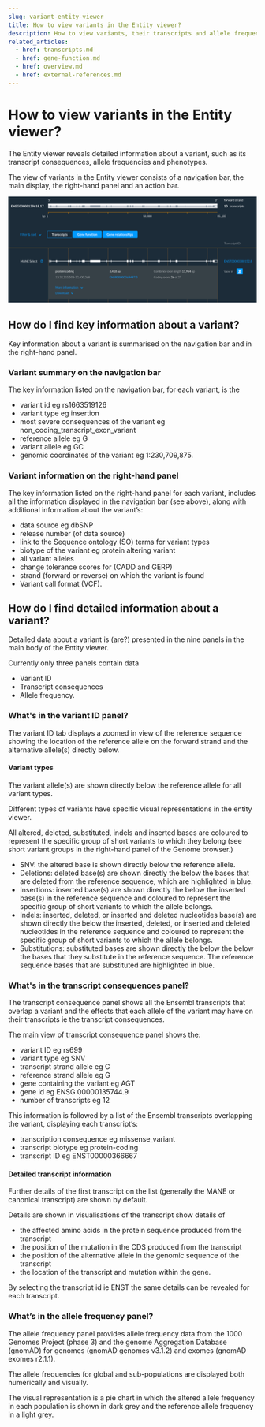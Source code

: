 ```yaml
---
slug: variant-entity-viewer
title: How to view variants in the Entity viewer?
description: How to view variants, their transcripts and allele frequencies in the Entity viewer
related_articles:
  - href: transcripts.md
  - href: gene-function.md
  - href: overview.md
  - href: external-references.md
---
```


# How to view variants in the Entity viewer?

The Entity viewer reveals detailed information about a variant, such as its transcript consequences, allele frequencies and phenotypes.

The view of variants in the Entity viewer consists of a navigation bar, the main display, the right-hand panel and an action bar.

![](media/entity-viewer.png)


## How do I find key information about a variant? 

Key information about a variant is summarised on the navigation bar and in the right-hand panel.

### Variant summary on the navigation bar 

The key information listed on the navigation bar, for each variant, is the  
* variant id eg rs1663519126
* variant type eg insertion
* most severe consequences of the variant eg non_coding_transcript_exon_variant
* reference allele eg G
* variant allele eg GC
* genomic coordinates of the variant eg 1:230,709,875.

### Variant information on the right-hand panel 

The key information listed on the right-hand panel for each variant, includes all the information displayed in the navigation bar (see above),
along with additional information about the variant’s:

* data source eg dbSNP
* release number (of data source)
* link to the Sequence ontology (SO) terms for variant types
* biotype of the variant eg protein altering variant
* all variant alleles 
* change tolerance scores for  (CADD and GERP) 
* strand (forward or reverse) on which the variant is found
* Variant call format (VCF).

## How do I find detailed information about a variant? 

Detailed data about a variant is (are?) presented in the nine panels in the main body of the Entity viewer.

Currently only three panels contain data 

* Variant ID 
* Transcript consequences
* Allele frequency.

### What's in the variant ID panel?

The variant ID tab displays a zoomed in view of the reference sequence showing the location of the reference allele on the forward strand and the alternative allele(s) directly below. 

#### Variant types

The variant allele(s) are shown directly below the reference allele for all variant types.

Different types of variants have specific visual representations in the entity viewer.

All altered, deleted, substituted, indels and inserted bases are coloured to represent the specific group of short variants to which they belong (see short variant groups in the right-hand panel of the Genome browser.)

* SNV: the altered base is shown directly below the reference allele.
* Deletions: deleted base(s) are shown directly the below the bases that are deleted from the reference sequence, which are highlighted in blue.
* Insertions: inserted base(s) are shown directly the below the inserted base(s) in the reference sequence and coloured to represent the specific group of short variants to which the allele belongs.
* Indels: inserted, deleted, or inserted and deleted nucleotides base(s) are shown directly the below the inserted, deleted, or inserted and deleted nucleotides in the reference sequence and coloured to represent the specific group of short variants to which the allele belongs.
* Substitutions: substituted bases are shown directly the below the below the bases that they substitute in the reference sequence. The reference sequence bases that are substituted are highlighted in blue.

### What's in the transcript consequences panel?

The transcript consequence panel shows all the Ensembl transcripts that overlap a variant and the effects that each allele of the variant may have on their transcripts ie the transcript consequences.

The main view of transcript consequence panel shows the: 
* variant ID eg rs699
* variant type eg SNV
* transcript strand allele eg C
* reference strand allele eg G
* gene containing the variant eg AGT
* gene id eg ENSG 00000135744.9
* number of transcripts eg 12 

This information is followed by a list of the Ensembl transcripts overlapping the variant, displaying each transcript’s:
* transcription consequence eg missense_variant
* transcript biotype eg protein-coding
* transcript ID eg ENST00000366667

#### Detailed transcript information

Further details of the first transcript on the list (generally the MANE or canonical transcript) are shown by default.

Details are shown in visualisations of the transcript show details of 

* the affected amino acids in the protein sequence produced from the transcript
* the position of the mutation in the CDS produced from the transcript
* the position of the alternative allele in the genomic sequence of the transcript
* the location of the transcript and mutation within the gene.


By selecting the transcript id ie ENST the same details can be revealed for each transcript.


### What’s in the allele frequency panel?

The allele frequency panel provides allele frequency data from the 1000 Genomes Project (phase 3) and the genome Aggregation Database (gnomAD) for genomes (gnomAD genomes v3.1.2) and exomes (gnomAD exomes r2.1.1).

The allele frequencies for global and sub-populations are displayed both numerically and visually.

The visual representation is a pie chart in which the altered allele frequency in each population is shown in dark grey and the reference allele frequency in a light grey. 

